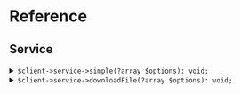 # Reference
## Service
<details><summary><code>$client->service->simple(?array $options): void;</code></summary>
<dl>
<dd>

#### 🔌 Usage

<dl>
<dd>

<dl>
<dd>

```php
$client->service->simple(?array $options): void;
```
</dd>
</dl>
</dd>
</dl>


</dd>
</dl>
</details>

<details><summary><code>$client->service->downloadFile(?array $options): void;</code></summary>
<dl>
<dd>

#### 🔌 Usage

<dl>
<dd>

<dl>
<dd>

```php
$client->service->downloadFile(?array $options): void;
```
</dd>
</dl>
</dd>
</dl>


</dd>
</dl>
</details>
